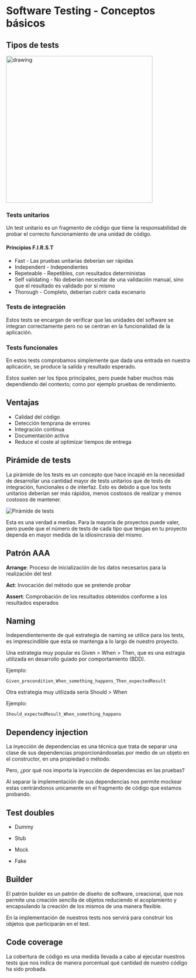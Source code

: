 # Software Testing - Conceptos básicos

## Tipos de tests

<img src="https://wac-cdn.atlassian.com/dam/jcr:5bc6cb83-2283-4e3f-8316-51caf5ac0fbf/Types%20of%20software%20testing.2018-07-03-21-15-54.svg" alt="drawing" width="400"/>

### Tests unitarios

Un test unitario es un fragmento de código que tiene la responsabilidad de probar el correcto funcionamiento de una unidad de código.

#### Principios **F.I.R.S.T**

- Fast - Las pruebas unitarias deberían ser rápidas
- Independent - Independientes
- Repeteable - Repetibles, con resultados deterministas
- Self validating - No deberían necesitar de una validación manual, sino que el resultado es validado por sí mismo
- Thorough - Completo, deberían cubrir cada escenario

### Tests de integración

Estos tests se encargan de verificar que las unidades del software se integran correctamente pero no se centran en la funcionalidad de la aplicación.

### Tests funcionales

En estos tests comprobamos simplemente que dada una entrada en nuestra aplicación, se produce la salida y resultado esperado.

Estos suelen ser los tipos principales, pero puede haber muchos más dependiendo del contexto; como por ejemplo pruebas de rendimiento.

## Ventajas

- Calidad del código
- Detección temprana de errores
- Integración continua
- Documentación activa
- Reduce el coste al optimizar tiempos de entrega

## Pirámide de tests

La pirámide de los tests es un concepto que hace incapié en la necesidad de desarrollar una cantidad mayor de tests unitarios que de tests de integración, funcionales o de interfaz. Esto es debido a que los tests unitarios deberían ser más rápidos, menos costosos de realizar y menos costosos de mantener.

![Pirámide de tests](https://martinfowler.com/bliki/images/testPyramid/test-pyramid.png)

Esta es una verdad a medias. Para la mayoría de proyectos puede valer, pero puede que el número de tests de cada tipo que tengas en tu proyecto dependa en mayor medida de la idiosincrasia del mismo.

## Patrón AAA

**Arrange**: Proceso de inicialización de los datos necesarios para la realización del test

**Act**: Invocación del método que se pretende probar

**Assert**: Comprobación de los resultados obtenidos conforme a los resultados esperados

## Naming

Independientemente de qué estrategia de naming se utilice para los tests, es imprescindible que esta se mantenga a lo largo de nuestro proyecto.

Una estrategia muy popular es Given > When > Then, que es una estragia utilizada en desarrollo guiado por comportamiento (BDD).

Ejemplo:

`Given_precondition_When_something_happens_Then_expectedResult`

Otra estrategia muy utilizada sería Should > When

Ejemplo:

`Should_expectedResult_When_something_happens`

## Dependency injection

La inyección de dependencias es una técnica que trata de separar una clase de sus dependencias proporcionándoselas por medio de un objeto en el constructor, en una propiedad o método.

Pero, ¿por qué nos importa la inyección de dependencias en las pruebas?

Al separar la implementación de sus dependencias nos permite mockear estas centrándonos unicamente en el fragmento de código que estamos probando.

## Test doubles

- Dummy

- Stub

- Mock

- Fake

## Builder

El patrón builder es un patrón de diseño de software, creacional, que nos permite una creación sencilla de objetos reduciendo el acoplamiento y encapsulando la creación de los mismos de una manera flexible.

En la implementación de nuestros tests nos servirá para construir los objetos que participarán en el test.

## Code coverage

La cobertura de código es una medida llevada a cabo al ejecutar nuestros tests que nos indica de manera porcentual qué cantidad de nuestro código ha sido probada.